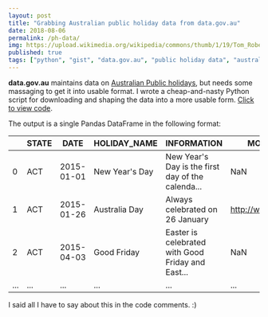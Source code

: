 ```yaml
---
layout: post
title: "Grabbing Australian public holiday data from data.gov.au"
date: 2018-08-06
permalink: /ph-data/
img: https://upload.wikimedia.org/wikipedia/commons/thumb/1/19/Tom_Roberts_-_Holiday_sketch_at_Coogee_-_Google_Art_Project.jpg/640px-Tom_Roberts_-_Holiday_sketch_at_Coogee_-_Google_Art_Project.jpg
published: true
tags: ["python", "gist", "data.gov.au", "public holiday data", "australia", ]
---
```


**data.gov.au** maintains data on [Australian Public holidays](https://data.gov.au/dataset/australian-holidays-machine-readable-dataset), but needs some massaging to get it into usable format. I wrote a cheap-and-nasty Python script for downloading and shaping the data into a more usable form. [Click to view code](https://gist.github.com/smcateer/8930c8f4fcb96830e5e51345352df776).

The output is a single Pandas DataFrame in the following format:

| | STATE | DATE | HOLIDAY_NAME | INFORMATION | MORE_INFORMATION |
| --- | --- | --- | --- | --- | --- |
| 0 | ACT | 2015-01-01 | New Year's Day | New Year's Day is the first day of the calenda... | NaN |
| 1 | ACT | 2015-01-26 | Australia Day | Always celebrated on 26 January | http://www.australiaday.org.au/ |
| 2 | ACT | 2015-04-03 | Good Friday | Easter is celebrated with Good Friday and East... | NaN |
| ... | ... | ... | ... | ... | ... |

I said all I have to say about this in the code comments. :)
